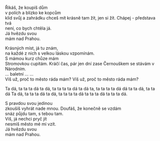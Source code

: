 Říkáš, že koupíš dům  
v polích a blízko ke kopcům  
klid svůj a zahrádku chceš mít
krásně tam žít, jen si žít.
Chápej - představa tvá  
není, co bych chtěla já.  
Já hvězdu svou  
mám nad Prahou.

Krásných míst, já tu znám,  
na každé z nich s velkou láskou vzpomínám.  
S mámou kurz chůze mám  
Stromovkou cupitám.
Kráčí čas, pár jen dní
zase Černouškem se stávám v Národním.  
... baletní ... 
...  
Víš už, proč to město ráda mám?
Víš už, proč to město ráda mám?

Ta dá, ta ta ta dá
ta dá, ta ta ta ta dá
ta dá ta, ta ta ta ta dá
dá ta ta dá, ta ta dá
Ta dá, ta ta ta dá
ta dá, ta ta ta ta dá
ta ta ta dá
ta ta ta dá.

S pravdou svou jedinou  
zkoušíš vyhrát nade mnou.
Doufáš, že konečně se vzdám  
snáz půjdu tam, s tebou tam.  
Víš, já nechci pryč jít  
nesmíš město mé mi vzít.  
Já hvězdu svou  
mám nad Prahou.
